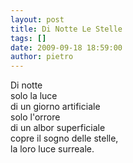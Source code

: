 ```yaml
---
layout: post
title: Di Notte Le Stelle
tags: []
date: 2009-09-18 18:59:00
author: pietro
---
```

Di notte<br/>solo la luce<br/>di un giorno artificiale<br/>solo l'orrore<br/>di un albor superficiale<br/>copre il sogno delle stelle,<br/>la loro luce surreale.
